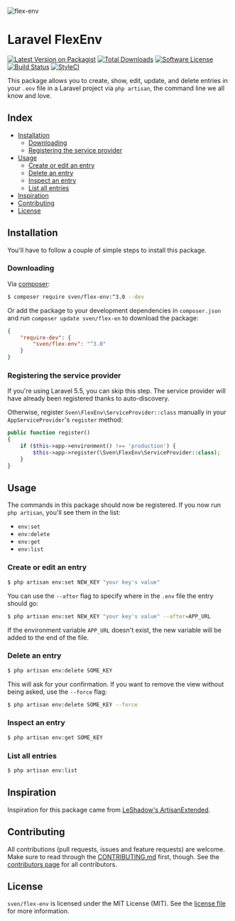 ![flex-env](https://cloud.githubusercontent.com/assets/11269635/12526309/85a09084-c16c-11e5-8099-cddf6f8fce78.jpg)

# Laravel FlexEnv
[![Latest Version on Packagist][ico-version]][link-packagist]
[![Total Downloads][ico-downloads]][link-downloads]
[![Software License][ico-license]](LICENSE.md)
[![Build Status][ico-circleci]][link-circleci]
[![StyleCI][ico-styleci]][link-styleci]

This package allows you to create, show, edit, update, and delete entries in
your `.env` file in a Laravel project via `php artisan`, the command line
we all know and love.

## Index
- [Installation](#installation)
  - [Downloading](#downloading)
  - [Registering the service provider](#registering-the-service-provider)
- [Usage](#usage)
  - [Create or edit an entry](#create-or-edit-an-entry)
  - [Delete an entry](#delete-an-entry)
  - [Inspect an entry](#inspect-an-entry)
  - [List all entries](#list-all-entries)
- [Inspiration](#inspiration)
- [Contributing](#contributing)
- [License](#license)

## Installation
You'll have to follow a couple of simple steps to install this package.

### Downloading
Via [composer](http://getcomposer.org):

```bash
$ composer require sven/flex-env:^3.0 --dev
```

Or add the package to your development dependencies in `composer.json` and run
`composer update sven/flex-en` to download the package:

```json
{
    "require-dev": {
        "sven/flex-env": "^3.0"
    }
}
```

### Registering the service provider
If you're using Laravel 5.5, you can skip this step. The service provider will have already been registered
thanks to auto-discovery. 

Otherwise, register `Sven\FlexEnv\ServiceProvider::class` manually in your `AppServiceProvider`'s
`register` method:

```php
public function register()
{
    if ($this->app->environment() !== 'production') {
        $this->app->register(\Sven\FlexEnv\ServiceProvider::class);
    }    
}
```

## Usage
The commands in this package should now be registered. If you now run `php artisan`,
you'll see them in the list:

- `env:set`
- `env:delete`
- `env:get`
- `env:list`

### Create or edit an entry
```bash
$ php artisan env:set NEW_KEY "your key's value"
```

You can use the `--after` flag to specify where in the `.env` file the entry should go:

```bash
$ php artisan env:set NEW_KEY "your key's value" --after=APP_URL
```

If the environment variable `APP_URL` doesn't exist, the new variable will be added to
the end of the file.

### Delete an entry
```bash
$ php artisan env:delete SOME_KEY
```

This will ask for your confirmation. If you want to remove the view without being asked,
use the `--force` flag: 

```bash
$ php artisan env:delete SOME_KEY --force
```

### Inspect an entry
```bash
$ php artisan env:get SOME_KEY
```

### List all entries
```bash
$ php artisan env:list
```

## Inspiration
Inspiration for this package came from [LeShadow's ArtisanExtended](https://github.com/LeShadow/ArtisanExtended).

## Contributing
All contributions (pull requests, issues and feature requests) are
welcome. Make sure to read through the [CONTRIBUTING.md](CONTRIBUTING.md) first,
though. See the [contributors page](../../graphs/contributors) for all contributors.

## License
`sven/flex-env` is licensed under the MIT License (MIT). See the [license file](LICENSE.md)
for more information.

[ico-version]: https://img.shields.io/packagist/v/sven/flex-env.svg?style=flat-square
[ico-license]: https://img.shields.io/badge/license-MIT-green.svg?style=flat-square
[ico-downloads]: https://img.shields.io/packagist/dt/sven/flex-env.svg?style=flat-square
[ico-circleci]: https://img.shields.io/circleci/project/github/svenluijten/artisan-view.svg?style=flat-square
[ico-styleci]: https://styleci.io/repos/49644781/shield

[link-packagist]: https://packagist.org/packages/sven/flex-env
[link-downloads]: https://packagist.org/packages/sven/flex-env
[link-circleci]: https://circleci.com/gh/svenluijten/artisan-view
[link-styleci]: https://styleci.io/repos/49644781
